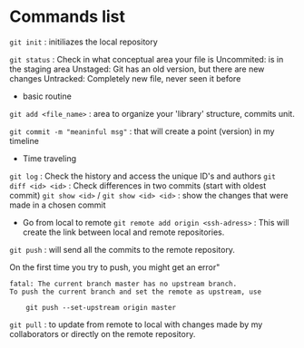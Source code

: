 # Commands list

`git init` : initiliazes the local repository

`git status` : Check in what conceptual area your file is
Uncommited: is in the staging area
Unstaged: Git has an old version, but there are new changes 
Untracked: Completely new file, never seen it before

- basic routine

`git add <file_name>` : area to organize your 'library' structure, commits unit.

`git commit -m "meaninful msg"` : that will create a point (version) in my timeline

- Time traveling

`git log` : Check the history and access the unique ID's and authors
`git diff <id> <id>` : Check differences in two commits (start with oldest commit)
`git show <id>` / `git show <id> <id>` : show the changes that were made in a chosen commit

- Go from local to remote
`git remote add origin <ssh-adress>` : This will create the link between local and remote repositories.

`git push` : will send all the commits to the remote repository.

On the first time you try to push, you might get an error"

```
fatal: The current branch master has no upstream branch.
To push the current branch and set the remote as upstream, use

    git push --set-upstream origin master
```

`git pull` : to update from remote to local with changes made by my collaborators or directly on the remote repository.
